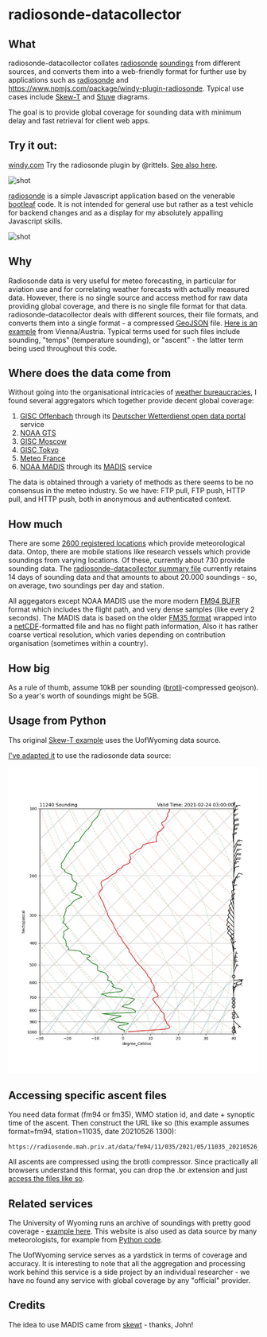 


# radiosonde-datacollector

## What

radiosonde-datacollector collates [radiosonde](https://en.wikipedia.org/wiki/Radiosonde) [soundings](https://www.meteoswiss.admin.ch/home/measurement-and-forecasting-systems/atmosphere/radio-soundings.html)  from different sources, and converts them into a web-friendly format for further use by applications such as [radiosonde](https://radiosonde.mah.priv.at/dev/) and https://www.npmjs.com/package/windy-plugin-radiosonde. Typical use cases include [Skew-T](https://www.weather.gov/source/zhu/ZHU_Training_Page/convective_parameters/skewt/skewtinfo.html)  and [Stuve](http://www.csun.edu/~hmc60533/CSUN_103/weather_exercises/soundings/smog_and_inversions/Understanding%20Stuve_v3.htm) diagrams.

 The goal is to provide global coverage for sounding data with minimum delay and fast retrieval for client web apps.

## Try it out:

[windy.com](https://windy.com) Try the radiosonde plugin by @rittels. [See also here](https://www.npmjs.com/package/windy-plugin-radiosonde).


![shot](https://static.mah.priv.at/public/windy-radiosonde.png)

[radiosonde](https://radiosonde.mah.priv.at/) is a simple Javascript application based on the venerable [bootleaf](https://bootleaf.xyz/) code. It is not intended for general use but rather as a test vehicle for backend changes and as a display for my absolutely appalling Javascript skills.

![shot](https://static.mah.priv.at/public/radiosonde-screenshot.jpg)


## Why

Radiosonde data is very useful for meteo forecasting, in particular for aviation use and for correlating weather forecasts with actually measured data. However, there is no single source and access method for raw data providing global coverage, and there is no single file format for that data. radiosonde-datacollector deals with different sources,  their file formats, and converts them into a single format - a compressed [GeoJSON](https://geojson.org/) file. [Here is an example](https://radiosonde.mah.priv.at/data/fm94/11/035/2021/05/11035_20210501_000000.geojson) from Vienna/Austria. Typical terms used for such files include sounding, "temps" (temperature sounding), or "ascent" - the latter term being used throughout this code.

## Where does the data come from
Without going into the organisational intricacies of [weather bureaucracies](https://public.wmo.int/en), I found several aggregators which together provide decent global coverage:

 1. [GISC Offenbach](https://www.dwd.de/EN/Home/home_node.html) through its [Deutscher Wetterdienst open data portal](https://gisc.dwd.de/wisportal/#) service
 2. [NOAA GTS](https://www.weather.gov/tg/obsfiles)
 4. [GISC Moscow](http://portal.gisc-msk.wis.mecom.ru:8080/portal/portal/gisc-user/main)
 5. [GISC Tokyo](https://www.wis-jma.go.jp/cms/index.html)
 6. [Meteo France](https://donneespubliques.meteofrance.fr/donnees_libres/) 
 7. [NOAA MADIS](https://www.noaa.gov/) through its [MADIS](https://madis.ncep.noaa.gov/) service

The data is obtained through a variety of methods as there seems to be no consensus in the meteo industry. So we have: FTP pull, FTP push, HTTP pull, and HTTP push, both in anonymous and authenticated context.

## How much
There are some [2600 registered locations](https://radiosonde.mah.priv.at/static/station_list.txt) which provide meteorological data. Ontop, there are  mobile stations like research vessels which provide soundings from varying locations. Of these, currently about 730 provide sounding data. The [radiosonde-datacollector summary file](https://radiosonde.mah.priv.at/data/summary.geojson) currently retains 14  days of sounding data and that amounts to about 20.000 soundings - so, on average, two soundings per day and station.


All aggegators except NOAA MADIS use the more modern [FM94 BUFR](https://www.romsaf.org/romsaf_bufr.pdf) format which includes the flight path, and very dense samples (like every 2 seconds). The MADIS data is based on the older [FM35 format](http://vietorweather.net/wxp/appendix1/Formats/TEMP.html) wrapped into a [netCDF](https://www.unidata.ucar.edu/software/netcdf/)-formatted file and has no flight path information, Also it has rather coarse vertical resolution, which varies depending on contribution organisation (sometimes within a country).


## How big
As a rule of thumb, assume 10kB per sounding ([brotli](https://github.com/google/brotli)-compressed geojson). So a year's worth of soundings might be 5GB.

##  Usage from Python

Ths original [Skew-T example](https://unidata.github.io/python-gallery/examples/SkewT_Example.html) uses the UofWyoming data source.

[I've adapted it](https://github.com/mhaberler/radiosonde-datacollector/blob/master/examples/SkewT_Example.py) to use the radiosonde data source:


![SkewT Diagram using radiosonde-datacollector as source](https://raw.githubusercontent.com/mhaberler/radiosonde-datacollector/master/examples/thalerhof.jpg)


## Accessing specific ascent files

You need data format (fm94 or fm35), WMO station id, and date + synoptic time of the ascent. Then construct the URL like so (this example assumes format=fm94, station=11035, date 20210526 1300):

````
https://radiosonde.mah.priv.at/data/fm94/11/035/2021/05/11035_20210526_130000.geojson.br
````

All ascents are compressed using the brotli compressor. Since practically all browsers understand this format, you can drop the .br extension and just [access the files like so](https://radiosonde.mah.priv.at/data/fm94/11/035/2021/05/11035_20210526_130000.geojson).

## Related services
The University of Wyoming runs an archive of soundings with pretty good coverage - [example here](http://weather.uwyo.edu/cgi-bin/bufrraob.py?datetime=2021-02-24%2012:00:00&id=10238&type=TEXT:LIST). This website is also used as data source by many meteorologists, for example from [Python code](https://unidata.github.io/python-gallery/examples/SkewT_Example.html).

The UofWyoming service serves as a yardstick in terms of coverage and accuracy. It is interesting to note that all the aggregation and processing work behind this service is a side project by an individual researcher - we have no found any service with global coverage by any "official" provider.

## Credits
The idea to use MADIS came from [skewt](https://github.com/johnckealy/skewtapi/blob/master/scripts/query_madis.py) - thanks, John!
